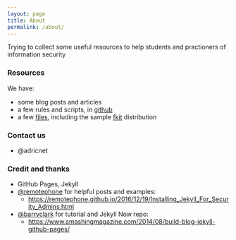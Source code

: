 ```yaml
---
layout: page
title: About
permalink: /about/
---
```


Trying to collect some useful resources to help students and practioners of information security

### Resources

We have:

* some blog posts and articles
* a few rules and scripts, in [github](https://github.com/dfirnotes/rules/)
* a few [files](http://dfirfiles.net/), including the sample [fkit](http://dfirfiles/fkit/) distribution 

### Contact us

* @adricnet 

### Credit and thanks

* GitHub Pages, Jekyll
* [@remotephone](https://remotephone.github.io) for helpful posts and examples: 
  * https://remotephone.github.io/2016/12/19/Installing_Jekyll_For_Security_Admins.html
* [@barryclark](https://barryclark.github.io) for tutorial and Jekyll Now repo: 
  * https://www.smashingmagazine.com/2014/08/build-blog-jekyll-github-pages/
